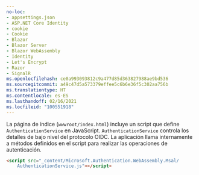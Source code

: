 ```yaml
---
no-loc:
- appsettings.json
- ASP.NET Core Identity
- cookie
- Cookie
- Blazor
- Blazor Server
- Blazor WebAssembly
- Identity
- Let's Encrypt
- Razor
- SignalR
ms.openlocfilehash: ce0a993093812c9a477d85d363827988ae9bd536
ms.sourcegitcommit: a49c47d5a573379effee5c6b6e36f5c302aa756b
ms.translationtype: HT
ms.contentlocale: es-ES
ms.lasthandoff: 02/16/2021
ms.locfileid: "100551918"
---
```

La página de índice (`wwwroot/index.html`) incluye un script que define `AuthenticationService` en JavaScript. `AuthenticationService` controla los detalles de bajo nivel del protocolo OIDC. La aplicación llama internamente a métodos definidos en el script para realizar las operaciones de autenticación.

```html
<script src="_content/Microsoft.Authentication.WebAssembly.Msal/
    AuthenticationService.js"></script>
```
